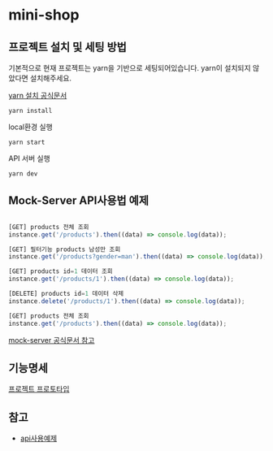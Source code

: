 # mini-shop

## 프로젝트 설치 및 세팅 방법

기본적으로 현재 프로젝트는 yarn을 기반으로 세팅되어있습니다. yarn이 설치되지 않았다면 설치해주세요.

[yarn 설치 공식문서](https://yarnpkg.com/getting-started/install)
```
yarn install
```
local환경 실행
```
yarn start
```

API 서버 실행
```
yarn dev
```

## Mock-Server API사용법 예제

``` javascript

[GET] products 전체 조회
instance.get('/products').then((data) => console.log(data));

[GET] 필터기능 products 남성만 조회
instance.get('/products?gender=man').then((data) => console.log(data));

[GET] products id=1 데이터 조회
instance.get('/products/1').then((data) => console.log(data));

[DELETE] products id=1 데이터 삭제
instance.delete('/products/1').then((data) => console.log(data));

[GET] products 전체 조회
instance.get('/products').then((data) => console.log(data));

```
[mock-server 공식문서 참고](https://www.npmjs.com/package/json-server)

## 기능명세

[프로젝트 프로토타입](https://ovenapp.io/project/9QXaFmIQcMSXzUuWszHXXizLlPzEAffP#v2mO7)

## 참고
- [api사용예제](https://velog.io/@khw970421/Fetch-%EC%82%AC%EC%9A%A9%EB%B2%95)







